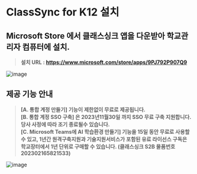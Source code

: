 # ClassSync for K12 설치
## Microsoft Store 에서 클래스싱크 앱을 다운받아 학교관리자 컴퓨터에 설치.  
> **설치 URL : https://www.microsoft.com/store/apps/9PJ792P907Q9**     

![image](https://github.com/ClassSync/K12/assets/16409151/c86317ce-dab3-479f-8744-e9bc42c739f1)

## 제공 기능 안내  
> **[A. 통합 계정 만들기] 기능이 제한없이 무료로 제공됩니다.**  
> **[B. 통합 계정 SSO 구축] 은 2023년11월30일 까지 SSO 무료 구축 지원합니다. 당사 사정에 따라 조기 종료될수 있습니다.**  
> **[C. Microsoft Teams에 AI 학습환경 만들기] 기능을 15일 동안 무료로 사용할 수 있고, 1년간 원격구축지원과 기술지원서비스가 포함된 유료 라이선스 구독은 학교장터에서 1년 단위로 구매할 수 있습니다. (클래스싱크 S2B 물품번호 202302165821533)**  

![image](https://github.com/ClassSync/K12/assets/16409151/622fffdd-c1f9-4f89-9919-6c7c15f16439)
